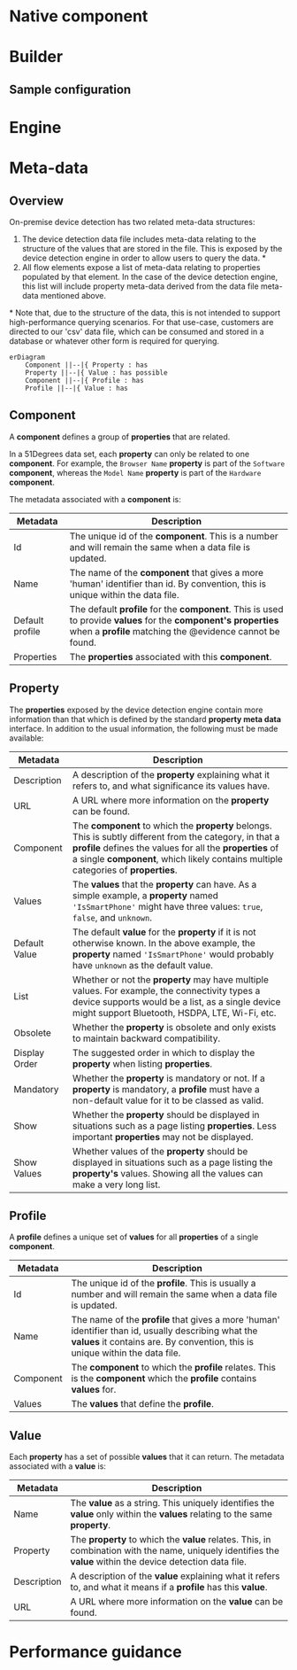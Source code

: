 
# Native component

# Builder

## Sample configuration

# Engine

# Meta-data

## Overview

On-premise device detection has two related meta-data structures:
1. The device detection data file includes meta-data relating to the structure of the values that are stored in the file. This is exposed by the device detection engine in order to allow users to query the data. \*
2. All flow elements expose a list of meta-data relating to properties populated by that element. In the case of the device detection engine, this list will include property meta-data derived from the data file meta-data mentioned above. 

\* Note that, due to the structure of the data, this is not intended to support high-performance querying scenarios. For that use-case, customers are directed to our 'csv' data file, which can be consumed and stored in a database or whatever other form is required for querying. 

```mermaid
erDiagram
    Component ||--|{ Property : has
    Property ||--|{ Value : has possible
    Component ||--|{ Profile : has
    Profile ||--|{ Value : has
```

## Component

A **component** defines a group of **properties** that are related.

In a 51Degrees data set, each **property** can only be related to one **component**. For example, the `Browser Name`
**property** is part of the `Software` **component**, whereas the `Model Name` **property** is part of
the `Hardware` **component**.

The metadata associated with a **component** is:

| Metadata | Description |
| -------- | ----------- |
| Id       | The unique id of the **component**. This is a number and will remain the same when a data file is updated. |
| Name     | The name of the **component** that gives a more 'human' identifier than id. By convention, this is unique within the data file. |
| Default profile| The default **profile** for the **component**. This is used to provide **values** for the **component's** **properties** when a **profile** matching the @evidence cannot be found. |
| Properties| The **properties** associated with this **component**. |

## Property

The **properties** exposed by the device detection engine contain more information than that which is defined by the standard **property meta data** interface.
In addition to the usual information, the following must be made available:

| Metadata | Description |
| -------- | ----------- |
| Description| A description of the **property** explaining what it refers to, and what significance its values have. |
| URL      | A URL where more information on the **property** can be found. |
| Component| The **component** to which the **property** belongs. This is subtly different from the category, in that a **profile** defines the values for all the **properties** of a single **component**, which likely contains multiple categories of **properties**. |
| Values   | The **values** that the **property** can have. As a simple example, a **property** named ``'IsSmartPhone'`` might have three values: ``true``, ``false``, and ``unknown``.|
| Default Value| The default **value** for the **property** if it is not otherwise known. In the above example, the **property** named ``'IsSmartPhone'`` would probably have ``unknown`` as the default value. |
| List     | Whether or not the **property** may have multiple values. For example, the connectivity types a device supports would be a list, as a single device might support Bluetooth, HSDPA, LTE, Wi-Fi, etc. |
| Obsolete | Whether the **property** is obsolete and only exists to maintain backward compatibility. |
| Display Order| The suggested order in which to display the **property** when listing **properties**. |
| Mandatory| Whether the **property** is mandatory or not. If a **property** is mandatory, a **profile** must have a non-default value for it to be classed as valid. |
| Show     | Whether the **property** should be displayed in situations such as a page listing **properties**. Less important **properties** may not be displayed. |
| Show Values| Whether values of the **property** should be displayed in situations such as a page listing the **property's** values. Showing all the values can make a very long list. |

## Profile

A **profile** defines a unique set of **values** for all **properties** of a single **component**. 

| Metadata | Description |
| -------- | ----------- |
| Id       | The unique id of the **profile**. This is usually a number and will remain the same when a data file is updated. |
| Name     | The name of the **profile** that gives a more 'human' identifier than id, usually describing what the **values** it contains are. By convention, this is unique within the data file. |
| Component| The **component** to which the **profile** relates. This is the **component** which the **profile** contains **values** for. |
| Values   | The **values** that define the **profile**. |

## Value

Each **property** has a set of possible **values** that it can return.
The metadata associated with a **value** is:

| Metadata | Description |
| -------- | ----------- |
| Name     | The **value** as a string. This uniquely identifies the **value** only within the **values** relating to the same **property**. |
| Property | The **property** to which the **value** relates. This, in combination with the name, uniquely identifies the **value** within the device detection data file. |
| Description| A description of the **value** explaining what it refers to, and what it means if a **profile** has this **value**. |
| URL      | A URL where more information on the **value** can be found. |


# Performance guidance



